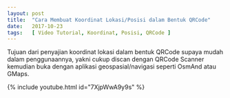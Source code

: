 ```yaml
---
layout: post
title:  "Cara Membuat Koordinat Lokasi/Posisi dalam Bentuk QRCode"
date:   2017-10-23
tags:   [ Video Tutorial, Koordinat, Posisi, QRCode ]
---
```


<p class="intro"><span class="dropcap">T</span>ujuan dari penyajian koordinat lokasi dalam bentuk QRCode supaya mudah dalam penggunaannya, yakni cukup discan dengan QRCode Scanner kemudian buka dengan aplikasi geospasial/navigasi seperti OsmAnd atau GMaps.</p>

{% include youtube.html id="7XjpWwA9y9s" %}
